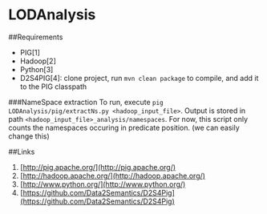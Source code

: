 LODAnalysis
===========

##Requirements
* PIG[1]
* Hadoop[2]
* Python[3]
* D2S4PIG[4]: clone project, run `mvn clean package` to compile, and add it to the PIG classpath

###NameSpace extraction
To run, execute
`pig LODAnalysis/pig/extractNs.py <hadoop_input_file>`. Output is stored in path `<hadoop_input_file>_analysis/namespaces`.
For now, this script only counts the namespaces occuring in predicate position. (we can easily change this)
    
    
    
##Links
1. [http://pig.apache.org/](http://pig.apache.org/)
2. [http://hadoop.apache.org/](http://hadoop.apache.org/)
3. [http://www.python.org/](http://www.python.org/)
4. [https://github.com/Data2Semantics/D2S4Pig](https://github.com/Data2Semantics/D2S4Pig)
